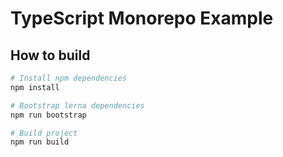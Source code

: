 # TypeScript Monorepo Example

## How to build

```sh
# Install npm dependencies
npm install

# Bootstrap lerna dependencies
npm run bootstrap

# Build project
npm run build
```
